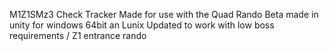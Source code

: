 M1Z1SMz3 Check Tracker Made for use with the Quad Rando Beta made in unity for windows 64bit an Lunix Updated to work with low boss requirements / Z1 entrance rando 
